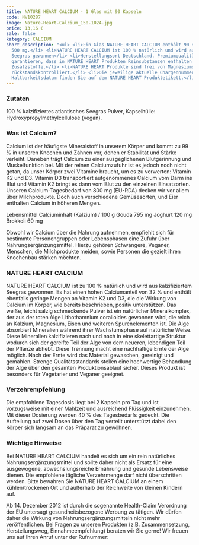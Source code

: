 ```yaml
---
title: NATURE HEART CALCIUM - 1 Glas mit 90 Kapseln
code: NV10287
image: Nature-Heart-Calcium_150-1024.jpg
price: 13,16 €
sale: false
kategory: CALCIUM
short_description: "<ul> <li>Ein Glas NATURE HEART CALCIUM enthält 90 Kapseln zu je
  500 mg.</li> <li>NATURE HEART CALCIUM ist 100 % natürlich und wird aus kalzifiziertem
  Seegras gewonnen</li> <li>Herstellungsort Deutschland. Premiumqualität!</li> <li>Wir
  garantieren, dass in NATURE HEART Produkten Reinsubstanzen enthalten sind ohne künstliche
  Zusatzstoffe.</li> <li>NATURE HEART Produkte sind frei von Magnesiumstearat und
  rückstandskontrolliert.</li> <li>Die jeweilige aktuelle Chargennummer sowie das
  Haltbarkeitsdatum finden Sie auf dem NATURE HEART Produktetikett.</li> </ul>"
---
```


<h3>Zutaten</h3>
<p>
  100 % kalzifiziertes atlantisches Seegras Pulver, Kapselhülle: Hydroxypropylmethylcellulose (vegan).
</p>

<h3>Was ist Calcium?</h3>
<p>
  Calcium ist der häufigste Mineralstoff in unserem Körper und kommt zu 99 % in unseren Knochen und Zähnen vor, denen er Stabilität und Stärke verleiht. Daneben trägt Calcium zu einer ausgeglichenen Blutgerinnung und Muskelfunktion bei. 
  Mit der reinen Calciumzufuhr ist es jedoch noch nicht getan, da unser Körper zwei Vitamine braucht, um es zu verwerten: Vitamin K2 und D3. Vitamin D3 transportiert aufgenommenes Calcium vom Darm ins Blut und Vitamin K2 bringt es dann vom Blut zu den einzelnen Einsatzorten.
  Unseren Calcium-Tagesbedarf von 800 mg (EU-RDA) decken wir vor allem über Milchprodukte. Doch auch verschiedene Gemüsesorten, und Eier enthalten Calcium in höheren Mengen.
</p>
<p>
  Lebensmittel Calciuminhalt (Kalzium) / 100 g
  Gouda 795 mg
  Joghurt 120 mg
  Brokkoli 60 mg
</p>
<p>
  Obwohl wir Calcium über die Nahrung aufnehmen, empfiehlt sich für bestimmte Personengruppen oder Lebensphasen eine Zufuhr über Nahrungsergänzungsmittel. Hierzu gehören Schwangere, Veganer, Menschen, die Milchprodukte meiden, sowie Personen die gezielt ihren Knochenbau stärken möchten.
</p>

<h3>NATURE HEART CALCIUM</h3>
<p>
  NATURE HEART CALCIUM ist zu 100 % natürlich und wird aus kalzifiziertem Seegras gewonnen. Es hat einen hohen Calciumanteil von 32 % und enthält ebenfalls geringe Mengen an Vitamin K2 und D3, die die Wirkung von Calcium im Körper, wie bereits beschrieben, positiv unterstützen. 
  Das weiße, leicht salzig schmeckende Pulver ist ein natürlicher Mineralkomplex, der aus der roten Alge Lithothamnium coralloides gewonnen wird, die reich an Kalzium, Magnesium, Eisen und weiteren Spurenelementen ist. Die Alge absorbiert Mineralien während ihrer Wachstumsphase auf natürliche Weise. Diese Mineralien kalzifizieren nach und nach in eine skelettartige Struktur wodurch sich der gereifte Teil der Alge von dem neueren, lebendigen Teil der Pflanze abhebt. Diese Trennung macht eine nachhaltige Ernte der Alge möglich.
  Nach der Ernte wird das Material gewaschen, gereinigt und gemahlen. Strenge Qualitätsstandards stellen eine hochwertige Behandlung der Alge über den gesamten Produktionsablauf sicher.
  Dieses Produkt ist besonders für Vegetarier und Veganer geeignet.
</p>

<h3>Verzehrempfehlung</h3>
<p>
  Die empfohlene Tagesdosis liegt bei 2 Kapseln pro Tag und ist vorzugsweise mit einer Mahlzeit und ausreichend Flüssigkeit einzunehmen. Mit dieser Dosierung werden 40 % des Tagesbedarfs gedeckt.
  Die Aufteilung auf zwei Dosen über den Tag verteilt unterstützt dabei den Körper sich langsam an das Präparat zu gewöhnen.
</p>

<h3>Wichtige Hinweise</h3>
<p>
  Bei NATURE HEART CALCIUM handelt es sich um ein rein natürliches Nahrungsergänzungsmittel und sollte daher nicht als Ersatz für eine ausgewogene, abwechslungsreiche Ernährung und gesunde Lebensweise dienen. Die empfohlene tägliche Verzehrmenge darf nicht überschritten werden. Bitte bewahren Sie NATURE HEART CALCIUM an einem kühlen/trockenen Ort und außerhalb der Reichweite von kleinen Kindern auf.
</p>
<p>
  Ab 14. Dezember 2012 ist durch die sogenannte Health-Claim Verordnung der EU untersagt gesundheitsbezogene Werbung zu tätigen. Wir dürfen daher die Wirkung von Nahrungsergänzungsmitteln nicht mehr veröffentlichen. Bei Fragen zu unseren Produkten (z.B. Zusammensetzung, Herstellungsweg, Einnahmeempfehlung) beraten wir Sie gerne! Wir freuen uns auf Ihren Anruf unter der Rufnummer:
</p>